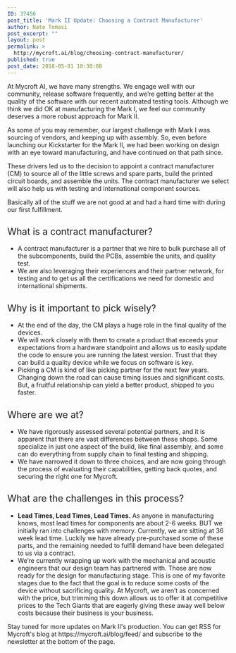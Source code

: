 ```yaml
---
ID: 37456
post_title: 'Mark II Update: Choosing a Contract Manufacturer'
author: Nate Tomasi
post_excerpt: ""
layout: post
permalink: >
  http://mycroft.ai/blog/choosing-contract-manufacturer/
published: true
post_date: 2018-05-01 10:30:08
---
```

<span style="font-weight: 400;">At Mycroft AI, we have many strengths. We engage well with our community, release software frequently, and we’re getting better at the quality of the software with our recent automated testing tools. Although we think we did OK at manufacturing the Mark I, we feel our community deserves a more robust approach for Mark II. </span>

<span style="font-weight: 400;"> As some of you may remember, our largest challenge with Mark I was sourcing of vendors, and keeping up with assembly. So, even before launching our Kickstarter for the Mark II, we had been working on design with an eye toward manufacturing, and have continued on that path since.</span>

<span style="font-weight: 400;">These drivers led us to the decision to appoint a contract manufacturer (CM) to source all of the little screws and spare parts, build the printed circuit boards, and assemble the units. The contract manufacturer we select will also help us with testing and international component sources.</span>

<span style="font-weight: 400;">Basically all of the stuff we are not good at and had a hard time with during our first fulfillment.</span>
<h2><span style="font-weight: 400;">What is a contract manufacturer?</span></h2>
<ul>
 	<li style="font-weight: 400;"><span style="font-weight: 400;">A contract manufacturer is a partner that we hire to bulk purchase all of the subcomponents, build the PCBs, assemble the units, and quality test.</span></li>
 	<li style="font-weight: 400;"><span style="font-weight: 400;">We are also leveraging their experiences and their partner network, for testing and to get us all the certifications we need for domestic and international shipments.  </span></li>
</ul>
<h2><span style="font-weight: 400;">Why is it important to pick wisely?</span></h2>
<ul>
 	<li style="font-weight: 400;"><span style="font-weight: 400;">At the end of the day, the CM plays a huge role in the final quality of the devices.</span></li>
 	<li style="font-weight: 400;"><span style="font-weight: 400;">We will work closely with them to create a product that exceeds your expectations from a hardware standpoint and allows us to easily update the code to ensure you are running the latest version. Trust that they can build a quality device while we focus on software is key.</span></li>
 	<li style="font-weight: 400;"><span style="font-weight: 400;">Picking a CM is kind of like picking partner for the next few years. Changing down the road can cause timing issues and significant costs. But, a fruitful relationship can yield a better product, shipped to you faster.</span></li>
</ul>
<h2><span style="font-weight: 400;">Where are we at?</span></h2>
<ul>
 	<li style="font-weight: 400;"><span style="font-weight: 400;">We have </span><span style="font-weight: 400;">rigorously assessed several potential partners</span><span style="font-weight: 400;">, and it is apparent that there are vast differences between these shops. Some specialize in just one aspect of the build, like final assembly, and some can do everything from supply chain to final testing and shipping.  </span></li>
 	<li style="font-weight: 400;"><span style="font-weight: 400;">We have narrowed it down to three choices, and are now going through the process of evaluating their capabilities, getting back quotes, and securing the right one for Mycroft.  </span></li>
</ul>
<h2><span style="font-weight: 400;">What are the challenges in this process?</span></h2>
<ul>
 	<li style="font-weight: 400;"><b>Lead Times, Lead Times, Lead Times.</b><span style="font-weight: 400;"> As anyone in manufacturing knows, most lead times for components are about 2-6 weeks. BUT we initially ran into challenges with memory. Currently, we are sitting at 36 week lead time. Luckily we have already pre-purchased some of these parts, and the remaining needed to fulfill demand have been delegated to us via a contract.   </span></li>
 	<li style="font-weight: 400;"><span style="font-weight: 400;">We’re currently wrapping up work with the mechanical and acoustic engineers that our design team has partnered with. Those are now ready for the design for manufacturing stage. This is one of my favorite stages due to the fact that the goal is to reduce some costs of the device without sacrificing quality. At Mycroft, we aren’t as concerned with the price, but trimming this down allows us to offer it at competitive prices to the Tech Giants that are eagerly giving these away well below costs because their business is your business.</span></li>
</ul>
<span style="font-weight: 400;">Stay tuned for more updates on Mark II's production. You can get RSS for Mycroft's blog at https://mycroft.ai/blog/feed/ and subscribe to the newsletter at the bottom of the page.</span>
